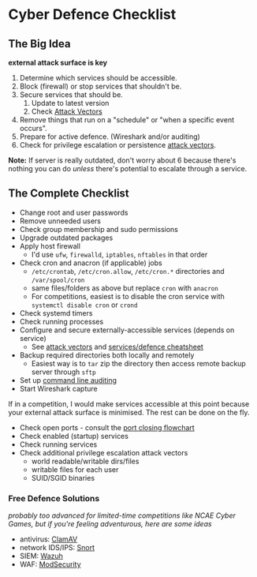 # Cyber Defence Checklist
## The Big Idea
**external attack surface is key**
1. Determine which services should be accessible.
2. Block (firewall) or stop services that shouldn't be.
3. Secure services that should be.
    1. Update to latest version
    2. Check [Attack Vectors](Attack%20Vectors.md)
4. Remove things that run on a "schedule" or "when a specific event occurs".
5. Prepare for active defence. (Wireshark and/or auditing)
6. Check for privilege escalation or persistence [attack vectors](Attack%20Vectors.md).

**Note:** If server is really outdated, don't worry about 6 because there's nothing you can do *unless* there's potential to escalate through a service.

## The Complete Checklist
- Change root and user passwords
- Remove unneeded users
- Check group membership and sudo permissions
- Upgrade outdated packages
- Apply host firewall
  - I'd use `ufw`, `firewalld`, `iptables`, `nftables` in that order
- Check cron and anacron (if applicable) jobs
  - `/etc/crontab`, `/etc/cron.allow`, `/etc/cron.*` directories and `/var/spool/cron`
  - same files/folders as above but replace `cron` with `anacron`
  - For competitions, easiest is to disable the cron service with `systemctl disable cron` or `crond`
- Check systemd timers
- Check running processes
- Configure and secure externally-accessible services (depends on service)
  - See [attack vectors](Attack%20Vectors.md) and [services/defence cheatsheet](Linux%20Services%20and%20Defence%20Cheat%20Sheet.pdf)
- Backup required directories both locally and remotely
  - Easiest way is to `tar` zip the directory then access remote backup server through `sftp`
- Set up [command line auditing](Auditing%20Commands.md)
- Start Wireshark capture

If in a competition, I would make services accessible at this point because your external attack surface is minimised. The rest can be done on the fly.
- Check open ports - consult the [port closing flowchart](Port%20Closing%20Flowchart.png)
- Check enabled (startup) services
- Check running services
- Check additional privilege escalation attack vectors
  - world readable/writable dirs/files
  - writable files for each user
  - SUID/SGID binaries

### Free Defence Solutions
*probably too advanced for limited-time competitions like NCAE Cyber Games, but if you're feeling adventurous, here are some ideas*
- antivirus: [ClamAV](https://www.clamav.net)
- network IDS/IPS: [Snort](https://www.snort.org)
- SIEM: [Wazuh](https://wazuh.com)
- WAF: [ModSecurity](https://github.com/owasp-modsecurity/ModSecurity)
